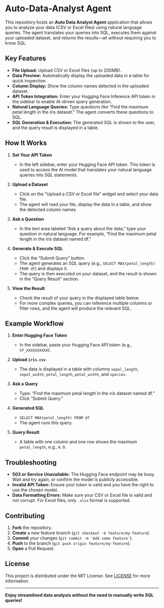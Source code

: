 # Auto-Data-Analyst Agent

This repository hosts an **Auto Data Analyst Agent** application that allows you to analyze your data (CSV or Excel files) using natural language queries. The agent translates your queries into SQL, executes them against your uploaded dataset, and returns the results—all without requiring you to know SQL.

## Key Features

- **File Upload:** Upload CSV or Excel files (up to 200MB).  
- **Data Preview:** Automatically display the uploaded data in a table for quick inspection.  
- **Column Display:** Show the column names detected in the uploaded dataset.  
- **API Token Integration:** Enter your Hugging Face Inference API token in the sidebar to enable AI-driven query generation.  
- **Natural Language Queries:** Type questions like “Find the maximum petal length in the iris dataset.” The agent converts these questions to SQL.  
- **SQL Generation & Execution:** The generated SQL is shown to the user, and the query result is displayed in a table.  

## How It Works

1. **Set Your API Token**  
   - In the left sidebar, enter your Hugging Face API token. This token is used to access the AI model that translates your natural language queries into SQL statements.

2. **Upload a Dataset**  
   - Click on the “Upload a CSV or Excel file” widget and select your data file.  
   - The agent will read your file, display the data in a table, and show the detected column names.

3. **Ask a Question**  
   - In the text area labeled “Ask a query about the data,” type your question in natural language. For example, “Find the maximum petal length in the iris dataset named df.”

4. **Generate & Execute SQL**  
   - Click the “Submit Query” button.  
   - The agent generates an SQL query (e.g., `SELECT MAX(petal_length) FROM df`) and displays it.  
   - The query is then executed on your dataset, and the result is shown in the “Query Result” section.

5. **View the Result**  
   - Check the result of your query in the displayed table below.  
   - For more complex queries, you can reference multiple columns or filter rows, and the agent will produce the relevant SQL.

## Example Workflow

1. **Enter Hugging Face Token**  
   - In the sidebar, paste your Hugging Face API token (e.g., `hf_XXXXXXXXXX`).

2. **Upload `iris.csv`**  
   - The data is displayed in a table with columns `sepal_length`, `sepal_width`, `petal_length`, `petal_width`, and `species`.

3. **Ask a Query**  
   - Type: “Find the maximum petal length in the iris dataset named df.”  
   - Click “Submit Query.”

4. **Generated SQL**  
   - `SELECT MAX(petal_length) FROM df`  
   - The agent runs this query.

5. **Query Result**  
   - A table with one column and one row shows the maximum `petal_length`, e.g., `6.9`.

## Troubleshooting

- **503 or Service Unavailable:** The Hugging Face endpoint may be busy. Wait and try again, or confirm the model is publicly accessible.
- **Invalid API Token:** Ensure your token is valid and you have the right to use the chosen model.
- **Data Formatting Errors:** Make sure your CSV or Excel file is valid and not corrupt. For Excel files, only `.xlsx` format is supported.

## Contributing

1. **Fork** the repository.  
2. **Create** a new feature branch (`git checkout -b feature/my-feature`).  
3. **Commit** your changes (`git commit -m 'Add some feature'`).  
4. **Push** to the branch (`git push origin feature/my-feature`).  
5. **Open** a Pull Request.

## License

This project is distributed under the MIT License. See [LICENSE](LICENSE) for more information.

---

**Enjoy streamlined data analysis without the need to manually write SQL queries!**
